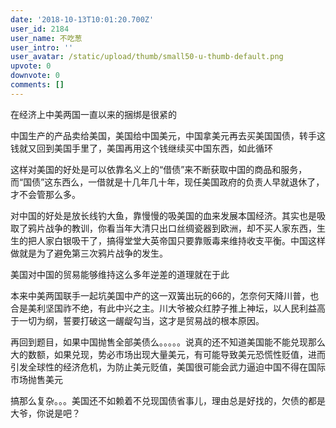 ```yaml
---
date: '2018-10-13T10:01:20.700Z'
user_id: 2184
user_name: 不吃葱
user_intro: ''
user_avatar: /static/upload/thumb/small50-u-thumb-default.png
upvote: 0
downvote: 0
comments: []
---
```


在经济上中美两国一直以来的捆绑是很紧的

中国生产的产品卖给美国，美国给中国美元，中国拿美元再去买美国国债，转手这钱就又回到美国手里了，美国再用这个钱继续买中国东西，如此循环

这样对美国的好处是可以依靠名义上的“借债”来不断获取中国的商品和服务，而“国债”这东西么，一借就是十几年几十年，现任美国政府的负责人早就退休了，才不会管那么多。

对中国的好处是放长线钓大鱼，靠慢慢的吸美国的血来发展本国经济。其实也是吸取了鸦片战争的教训，你看当年大清只出口丝绸瓷器到欧洲，却不买人家东西，生生的把人家白银吸干了，搞得堂堂大英帝国只要靠贩毒来维持收支平衡。中国这样做就是为了避免第三次鸦片战争的发生。

美国对中国的贸易能够维持这么多年逆差的道理就在于此

本来中美两国联手一起坑美国中产的这一双簧出玩的66的，怎奈何天降川普，也合是美利坚国祚不绝，有此中兴之主。川大爷被众红脖子推上神坛，以人民利益高于一切为纲，誓要打破这一龌龊勾当，这才是贸易战的根本原因。

  

再回到题目，如果中国抛售全部美债么。。。。。说真的还不知道美国能不能兑现那么大的数额，如果兑现，势必市场出现大量美元，有可能导致美元恐慌性贬值，进而引发全球性的经济危机，为防止美元贬值，美国很可能会武力逼迫中国不得在国际市场抛售美元

搞那么复杂。。。美国还不如赖着不兑现国债省事儿，理由总是好找的，欠债的都是大爷，你说是吧？
